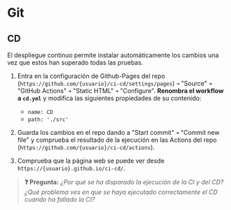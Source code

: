 # Git
## CD

El despliegue continuo permite instalar automáticamente los cambios una vez que estos han superado todas las pruebas.

1. Entra en la configuración de Github-Pages del repo (`https://github.com/{usuario}/ci-cd/settings/pages`) `➜` "Source" `➜` "GitHub Actions" `➜` "Static HTML" `➜` "Configure". **Renombra el workflow a `cd.yml`** y modifica las siguientes propiedades de su contenido:
   - `name: CD`
   - `path: './src'`

1. Guarda los cambios en el repo dando a "Start commit" `➜` "Commit new file" y comprueba el resultado de la ejecución en las Actions del repo (`https://github.com/{usuario}/ci-cd/actions`).

1. Comprueba que la página web se puede ver desde `https://{usuario}.github.io/ci-cd/`.

> **❓ Pregunta:** _¿Por qué se ha disparado la ejecución de la CI y del CD? ¿Qué problema ves en que se haya ejecutado correctamente el CD cuando ha fallado la CI?_
